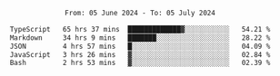 <div align="center">
<p style="text-align: center;">
<!--START_SECTION:waka-->

```txt
From: 05 June 2024 - To: 05 July 2024

TypeScript   65 hrs 37 mins  █████████████▓░░░░░░░░░░░   54.21 %
Markdown     34 hrs 9 mins   ███████░░░░░░░░░░░░░░░░░░   28.22 %
JSON         4 hrs 57 mins   █░░░░░░░░░░░░░░░░░░░░░░░░   04.09 %
JavaScript   3 hrs 26 mins   ▓░░░░░░░░░░░░░░░░░░░░░░░░   02.84 %
Bash         2 hrs 53 mins   ▓░░░░░░░░░░░░░░░░░░░░░░░░   02.39 %
```

<!--END_SECTION:waka-->
</p>
</div>
